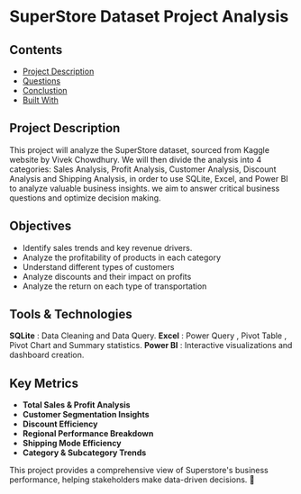 # SuperStore Dataset Project Analysis
## Contents
- [Project Description](#project-description)
- [Questions](#questions)
- [Conclustion](#conclustion)
- [Built With](#built-with)

## Project Description
This project will analyze the SuperStore dataset, sourced from Kaggle website by Vivek Chowdhury. We will then divide the analysis into 4 categories: Sales Analysis, Profit Analysis, Customer Analysis, Discount Analysis and Shipping Analysis, in order to use SQLite, Excel, and Power BI to analyze valuable business insights. we aim to answer critical business questions and optimize decision making.

## Objectives
- Identify sales trends and key revenue drivers.
- Analyze the profitability of products in each category
- Understand different types of customers
- Analyze discounts and their impact on profits
- Analyze the return on each type of transportation

## Tools & Technologies
**SQLite** : Data Cleaning and Data Query.
**Excel** : Power Query , Pivot Table , Pivot Chart and Summary statistics.
**Power BI** : Interactive visualizations and dashboard creation.

## Key Metrics
- **Total Sales & Profit Analysis**
- **Customer Segmentation Insights**
- **Discount Efficiency**
- **Regional Performance Breakdown**
- **Shipping Mode Efficiency**
- **Category & Subcategory Trends**

This project provides a comprehensive view of Superstore's business performance, helping stakeholders make data-driven decisions. 🚀
